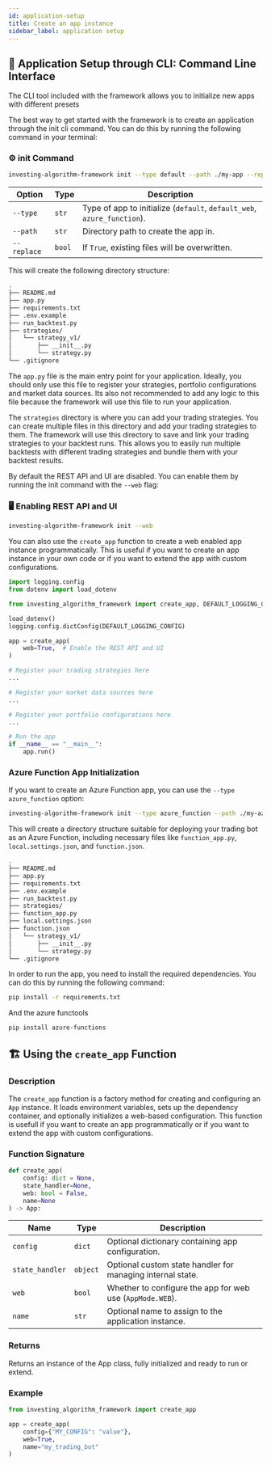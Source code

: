 ```yaml
---
id: application-setup
title: Create an app instance
sidebar_label: application setup
---
```


##  🔧 Application Setup through CLI: Command Line Interface
The CLI tool included with the framework allows you to initialize new apps with different presets


The best way to get started with the framework is to create an application through the init cli command.
You can do this by running the following command in your terminal:

### ⚙️ init Command
```bash
investing-algorithm-framework init --type default --path ./my-app --replace
```

| Option      | Type   | Description                                                             |
| ----------- | ------ | ----------------------------------------------------------------------- |
| `--type`    | `str`  | Type of app to initialize (`default`, `default_web`, `azure_function`). |
| `--path`    | `str`  | Directory path to create the app in.                                    |
| `--replace` | `bool` | If `True`, existing files will be overwritten.                          |


This will create the following directory structure:

```bash
.
├── README.md
├── app.py
├── requirements.txt
├── .env.example
├── run_backtest.py
├── strategies/
│   └── strategy_v1/
│       ├── __init__.py
│       └── strategy.py
└── .gitignore
```

The `app.py` file is the main entry point for your application. Ideally, you should only use this file to register your
strategies, portfolio configurations and market data sources. Its also
not recommended to add any logic to this file because the framework will use this file to run your application.

The `strategies` directory is where you can add your trading strategies. You can create multiple files in this directory
and add your trading strategies to them. The framework will use this directory to save and link your 
trading strategies to your backtest runs. This allows you to easily run multiple backtests with different trading strategies 
and bundle them with your backtest results. 

By default the REST API and UI are disabled. You can enable them by running the init command with the `--web` flag:

### 🖥️ Enabling REST API and UI
```bash
investing-algorithm-framework init --web
```

You can also use the `create_app` function to create a web enabled app instance programmatically. This 
is useful if you want to create an app instance in your own code or if you want to extend the app with custom configurations.

```python
import logging.config
from dotenv import load_dotenv

from investing_algorithm_framework import create_app, DEFAULT_LOGGING_CONFIG

load_dotenv()
logging.config.dictConfig(DEFAULT_LOGGING_CONFIG)

app = create_app(
    web=True,  # Enable the REST API and UI
)

# Register your trading strategies here
...

# Register your market data sources here
...

# Register your portfolio configurations here
...

# Run the app
if __name__ == "__main__":
    app.run()
```

### Azure Function App Initialization

If you want to create an Azure Function app, you can use the `--type azure_function` option:

```bash
investing-algorithm-framework init --type azure_function --path ./my-azure-function-app --replace
```
This will create a directory structure suitable for deploying your trading bot as an Azure Function, including necessary files like `function_app.py`, `local.settings.json`, and `function.json`.

```bash
.
├── README.md
├── app.py
├── requirements.txt
├── .env.example
├── run_backtest.py
├── strategies/
├── function_app.py
├── local.settings.json
├── function.json
│   └── strategy_v1/
│       ├── __init__.py
│       └── strategy.py
└── .gitignore
```

In order to run the app, you need to install the required dependencies. You can do this by running the following command:

```bash
pip install -r requirements.txt
``` 
And the azure functools
```bash
pip install azure-functions
```

## 🏗️ Using the `create_app` Function

### Description

The `create_app` function is a factory method for creating and configuring an `App` instance. It loads environment variables, sets up the dependency container, and optionally initializes a web-based configuration.
This function is usefull if you want to create an app programmatically or if you want to extend the app with custom configurations.

### Function Signature

```python
def create_app(
    config: dict = None,
    state_handler=None,
    web: bool = False,
    name=None
) -> App:
```

| Name            | Type     | Description                                                |
| --------------- | -------- | ---------------------------------------------------------- |
| `config`        | `dict`   | Optional dictionary containing app configuration.          |
| `state_handler` | `object` | Optional custom state handler for managing internal state. |
| `web`           | `bool`   | Whether to configure the app for web use (`AppMode.WEB`).  |
| `name`          | `str`    | Optional name to assign to the application instance.       |

### Returns
Returns an instance of the App class, fully initialized and ready to run or extend.

### Example
```python
from investing_algorithm_framework import create_app

app = create_app(
    config={"MY_CONFIG": "value"},
    web=True,
    name="my_trading_bot"
)
```